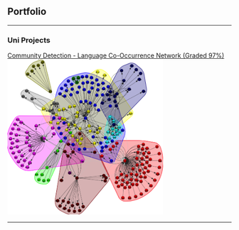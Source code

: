 ## Portfolio

---

### Uni Projects

[Community Detection - Language Co-Occurrence Network (Graded 97%)](/pdfs/LanguagesPaper.pdf)
<img src="images/Walktrap_Py.png?raw=true" width="350" height="350"/>

---
